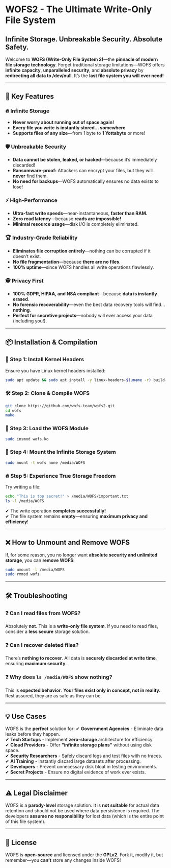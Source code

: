 # **WOFS2 - The Ultimate Write-Only File System**
## **Infinite Storage. Unbreakable Security. Absolute Safety.**

Welcome to **WOFS (Write-Only File System 2)**—the **pinnacle of modern file storage technology**. Forget traditional storage limitations—WOFS offers **infinite capacity**, **unparalleled security**, and **absolute privacy** by **redirecting all data to /dev/null**. It’s the **last file system you will ever need!**

---

## **🚀 Key Features**
### 🔥 **Infinite Storage**
- **Never worry about running out of space again!**  
- **Every file you write is instantly stored... somewhere**  
- **Supports files of any size**—from 1 byte to **1 Yottabyte** or more!  

### 🛡️ **Unbreakable Security**
- **Data cannot be stolen, leaked, or hacked**—because it’s immediately discarded!  
- **Ransomware-proof:** Attackers can encrypt your files, but they will **never** find them.  
- **No need for backups**—WOFS automatically ensures no data exists to lose!  

### ⚡ **High-Performance**
- **Ultra-fast write speeds**—near-instantaneous, **faster than RAM.**  
- **Zero read latency**—because **reads are impossible!**  
- **Minimal resource usage**—disk I/O is completely eliminated.  

### 🏆 **Industry-Grade Reliability**
- **Eliminates file corruption entirely**—nothing can be corrupted if it doesn’t exist.  
- **No file fragmentation**—because **there are no files**.  
- **100% uptime**—since WOFS handles all write operations flawlessly.  

### 🕵️ **Privacy First**
- **100% GDPR, HIPAA, and NSA compliant**—because **data is instantly erased**.  
- **No forensic recoverability**—even the best data recovery tools will find... **nothing**.  
- **Perfect for secretive projects**—nobody will ever access your data (including you!).  

---

## **📦 Installation & Compilation**
### **🔧 Step 1: Install Kernel Headers**
Ensure you have Linux kernel headers installed:
```bash
sudo apt update && sudo apt install -y linux-headers-$(uname -r) build-essential
```

### **🛠 Step 2: Clone & Compile WOFS**
```bash
git clone https://github.com/wofs-team/wofs2.git
cd wofs
make
```

### **🚀 Step 3: Load the WOFS Module**
```bash
sudo insmod wofs.ko
```

### **📂 Step 4: Mount the Infinite Storage System**
```bash
sudo mount -t wofs none /media/WOFS
```

### **🔥 Step 5: Experience True Storage Freedom**
Try writing a file:
```bash
echo "This is top secret!" > /media/WOFS/important.txt
ls -l /media/WOFS
```
✔ The write operation **completes successfully!**  
✔ The file system remains **empty**—ensuring **maximum privacy and efficiency**!

---

## **❌ How to Unmount and Remove WOFS**
If, for some reason, you no longer want **absolute security and unlimited storage**, you can **remove WOFS**:
```bash
sudo umount -l /media/WOFS
sudo rmmod wofs
```

---

## **🛠 Troubleshooting**
### ❓ **Can I read files from WOFS?**
Absolutely **not**. This is a **write-only file system**. If you need to read files, consider a **less secure** storage solution.

### ❓ **Can I recover deleted files?**
There’s **nothing to recover**. All data is **securely discarded at write time**, ensuring **maximum security**.

### ❓ **Why does `ls /media/WOFS` show nothing?**
This is **expected behavior**. **Your files exist only in concept, not in reality.** Rest assured, they are as safe as they can be.

---

## **💡 Use Cases**
WOFS is the **perfect** solution for:
✔ **Government Agencies** - Eliminate data leaks before they happen.  
✔ **Tech Startups** - Implement **zero-storage** architecture for efficiency.  
✔ **Cloud Providers** - Offer **"infinite storage plans"** without using disk space.  
✔ **Security Researchers** - Safely discard logs and test files with no traces.  
✔ **AI Training** - Instantly discard large datasets after processing.  
✔ **Developers** - Prevent unnecessary disk bloat in testing environments.  
✔ **Secret Projects** - Ensure no digital evidence of work ever exists.  

---

## **⚠️ Legal Disclaimer**
WOFS is a **parody-level** storage solution. It is **not suitable** for actual data retention and should not be used where data persistence is required. The developers **assume no responsibility** for lost data (which is the entire point of this file system).

---

## **📜 License**
WOFS is **open-source** and licensed under the **GPLv2**. Fork it, modify it, but remember—you **can’t** store any changes inside WOFS!
